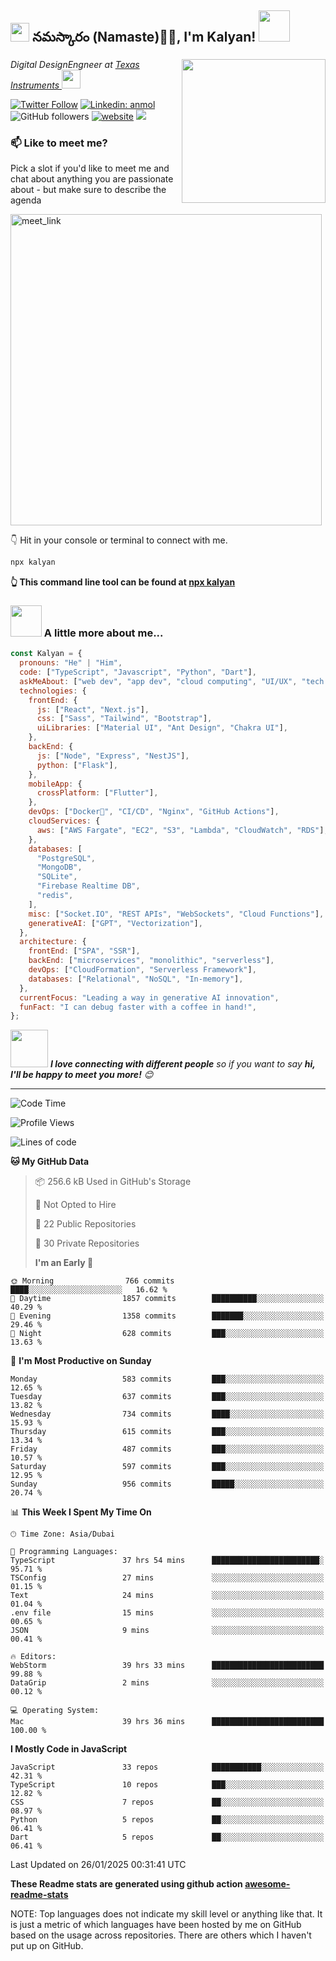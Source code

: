<h2><img src="https://emojis.slackmojis.com/emojis/images/1531849430/4246/blob-sunglasses.gif?1531849430" width="30"/> నమస్కారం (Namaste)🙏🏻, I'm Kalyan! <img src="https://media.giphy.com/media/12oufCB0MyZ1Go/giphy.gif" width="50"></h2>
<img align='right' src="https://media.giphy.com/media/M9gbBd9nbDrOTu1Mqx/giphy.gif" width="230">
<p><em>Digital DesignEngneer at <a href="https://www.ti.com/">Texas Instruments
</a><img src="https://media.giphy.com/media/WUlplcMpOCEmTGBtBW/giphy.gif" width="30"> 
</em></p>

[![Twitter Follow](https://img.shields.io/twitter/follow/pkalyankumar101?label=Follow)](https://x.com/pkalyankumar101)
[![Linkedin: anmol](https://img.shields.io/badge/-anmol-blue?style=flat-square&logo=Linkedin&logoColor=white&link=https://www.linkedin.com/in/pkalyankumar1010/)](https://www.linkedin.com/in/pkalyankumar1010/)
![GitHub followers](https://img.shields.io/github/followers/anmol098?label=Follow&style=social)
[![website](https://img.shields.io/badge/Website-46a2f1.svg?&style=flat-square&logo=Google-Chrome&logoColor=white&link=https://sumathi.dev/)](https://sumathi.dev/)
![](https://visitor-badge.glitch.me/badge?page_id=anmol098.anmol098)

<!-- ![Waka Readme](https://github.com/anmol098/anmol098/workflows/Waka%20Readme/badge.svg) -->

### 📫 Like to meet me?

Pick a slot if you'd like to meet me and chat about anything you are passionate about - but make sure to describe the agenda

<a href="https://calendly.com/pkalyankumar1010/30min" target="_blank"><img width="498" alt="meet_link" src="https://user-images.githubusercontent.com/15426564/144297439-f530f383-e73e-41e0-9914-a9b7d3f432e5.png"></a>

👇 Hit in your console or terminal to connect with me.

```bash
npx kalyan
```

**👆 This command line tool can be found at [npx kalyan](https://github.com/pkalyankumar1010/npx_card)**

### <img src="https://media.giphy.com/media/VgCDAzcKvsR6OM0uWg/giphy.gif" width="50"> A little more about me...

```javascript
const Kalyan = {
  pronouns: "He" | "Him",
  code: ["TypeScript", "Javascript", "Python", "Dart"],
  askMeAbout: ["web dev", "app dev", "cloud computing", "UI/UX", "tech trends"],
  technologies: {
    frontEnd: {
      js: ["React", "Next.js"],
      css: ["Sass", "Tailwind", "Bootstrap"],
      uiLibraries: ["Material UI", "Ant Design", "Chakra UI"],
    },
    backEnd: {
      js: ["Node", "Express", "NestJS"],
      python: ["Flask"],
    },
    mobileApp: {
      crossPlatform: ["Flutter"],
    },
    devOps: ["Docker🐳", "CI/CD", "Nginx", "GitHub Actions"],
    cloudServices: {
      aws: ["AWS Fargate", "EC2", "S3", "Lambda", "CloudWatch", "RDS"],
    },
    databases: [
      "PostgreSQL",
      "MongoDB",
      "SQLite",
      "Firebase Realtime DB",
      "redis",
    ],
    misc: ["Socket.IO", "REST APIs", "WebSockets", "Cloud Functions"],
    generativeAI: ["GPT", "Vectorization"],
  },
  architecture: {
    frontEnd: ["SPA", "SSR"],
    backEnd: ["microservices", "monolithic", "serverless"],
    devOps: ["CloudFormation", "Serverless Framework"],
    databases: ["Relational", "NoSQL", "In-memory"],
  },
  currentFocus: "Leading a way in generative AI innovation",
  funFact: "I can debug faster with a coffee in hand!",
};
```

<img src="https://media.giphy.com/media/LnQjpWaON8nhr21vNW/giphy.gif" width="60"> <em><b>I love connecting with different people</b> so if you want to say <b>hi, I'll be happy to meet you more!</b> 😊</em>

---

<!--START_SECTION:waka-->

![Code Time](http://img.shields.io/badge/Code%20Time-3%2C628%20hrs%2049%20mins-blue)

![Profile Views](http://img.shields.io/badge/Profile%20Views-696-blue)

![Lines of code](https://img.shields.io/badge/From%20Hello%20World%20I%27ve%20Written-6.8%20million%20lines%20of%20code-blue)

**🐱 My GitHub Data**

> 📦 256.6 kB Used in GitHub's Storage
>
> 🚫 Not Opted to Hire
>
> 📜 22 Public Repositories
>
> 🔑 30 Private Repositories
>
> **I'm an Early 🐤**

```text
🌞 Morning                766 commits         ████░░░░░░░░░░░░░░░░░░░░░   16.62 %
🌆 Daytime                1857 commits        ██████████░░░░░░░░░░░░░░░   40.29 %
🌃 Evening                1358 commits        ███████░░░░░░░░░░░░░░░░░░   29.46 %
🌙 Night                  628 commits         ███░░░░░░░░░░░░░░░░░░░░░░   13.63 %
```

📅 **I'm Most Productive on Sunday**

```text
Monday                   583 commits         ███░░░░░░░░░░░░░░░░░░░░░░   12.65 %
Tuesday                  637 commits         ███░░░░░░░░░░░░░░░░░░░░░░   13.82 %
Wednesday                734 commits         ████░░░░░░░░░░░░░░░░░░░░░   15.93 %
Thursday                 615 commits         ███░░░░░░░░░░░░░░░░░░░░░░   13.34 %
Friday                   487 commits         ███░░░░░░░░░░░░░░░░░░░░░░   10.57 %
Saturday                 597 commits         ███░░░░░░░░░░░░░░░░░░░░░░   12.95 %
Sunday                   956 commits         █████░░░░░░░░░░░░░░░░░░░░   20.74 %
```

📊 **This Week I Spent My Time On**

```text
🕑︎ Time Zone: Asia/Dubai

💬 Programming Languages:
TypeScript               37 hrs 54 mins      ████████████████████████░   95.71 %
TSConfig                 27 mins             ░░░░░░░░░░░░░░░░░░░░░░░░░   01.15 %
Text                     24 mins             ░░░░░░░░░░░░░░░░░░░░░░░░░   01.04 %
.env file                15 mins             ░░░░░░░░░░░░░░░░░░░░░░░░░   00.65 %
JSON                     9 mins              ░░░░░░░░░░░░░░░░░░░░░░░░░   00.41 %

🔥 Editors:
WebStorm                 39 hrs 33 mins      █████████████████████████   99.88 %
DataGrip                 2 mins              ░░░░░░░░░░░░░░░░░░░░░░░░░   00.12 %

💻 Operating System:
Mac                      39 hrs 36 mins      █████████████████████████   100.00 %
```

**I Mostly Code in JavaScript**

```text
JavaScript               33 repos            ███████████░░░░░░░░░░░░░░   42.31 %
TypeScript               10 repos            ███░░░░░░░░░░░░░░░░░░░░░░   12.82 %
CSS                      7 repos             ██░░░░░░░░░░░░░░░░░░░░░░░   08.97 %
Python                   5 repos             ██░░░░░░░░░░░░░░░░░░░░░░░   06.41 %
Dart                     5 repos             ██░░░░░░░░░░░░░░░░░░░░░░░   06.41 %
```

Last Updated on 26/01/2025 00:31:41 UTC

<!--END_SECTION:waka-->

**These Readme stats are generated using github action [awesome-readme-stats](https://github.com/pkalyankumar1010/waka-readme-stats)**

NOTE: Top languages does not indicate my skill level or anything like that. It is just a metric of which languages have been hosted by me on GitHub based on the usage across repositories. There are others which I haven't put up on GitHub.
